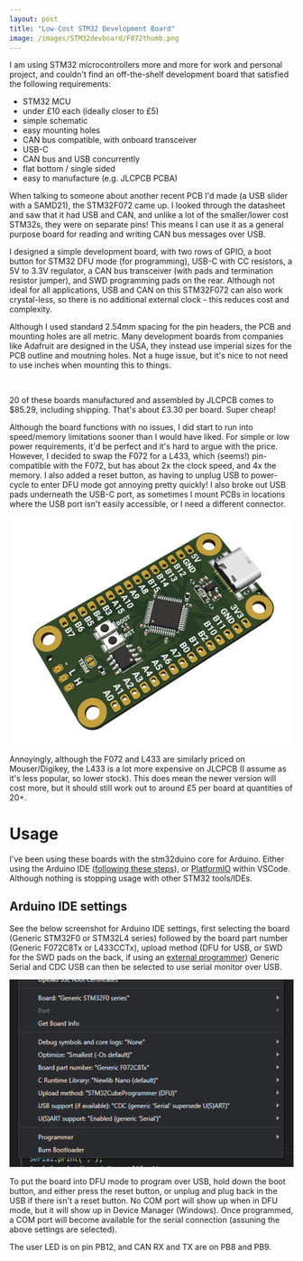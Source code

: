 ```yaml
---
layout: post
title: "Low-Cost STM32 Development Board"
image: /images/STM32devboard/F072thumb.png
---
```


I am using STM32 microcontrollers more and more for work and personal project, and couldn't find an off-the-shelf development board that satisfied the following requirements:

- STM32 MCU
- under £10 each (ideally closer to £5)
- simple schematic
- easy mounting holes
- CAN bus compatible, with onboard transceiver
- USB-C
- CAN bus and USB concurrently
- flat bottom / single sided
- easy to manufacture (e.g. JLCPCB PCBA)

When talking to someone about another recent PCB I'd made (a USB slider with a SAMD21), the STM32F072 came up. I looked through the datasheet and saw that it had USB and CAN, and unlike a lot of the smaller/lower cost STM32s, they were on separate pins! This means I can use it as a general purpose board for reading and writing CAN bus messages over USB.

I designed a simple development board, with two rows of GPIO, a boot button for STM32 DFU mode (for programming), USB-C with CC resistors, a 5V to 3.3V regulator, a CAN bus transceiver (with pads and termination resistor jumper), and SWD programming pads on the rear. Although not ideal for all applications, USB and CAN on this STM32F072 can also work crystal-less, so there is no additional external clock - this reduces cost and complexity.

Although I used standard 2.54mm spacing for the pin headers, the PCB and mounting holes are all metric. Many development boards from companies like Adafruit are designed in the USA, they instead use imperial sizes for the PCB outline and moutning holes. Not a huge issue, but it's nice to not need to use inches when mounting this to things.

<img src="/images/STM32devboard/F072photo.png" alt="" class="inline">

20 of these boards manufactured and assembled by JLCPCB comes to $85.29, including shipping. That's about £3.30 per board. Super cheap!

Although the board functions with no issues, I did start to run into speed/memory limitations sooner than I would have liked. For simple or low power requirements, it'd be perfect and it's hard to argue with the price. However, I decided to swap the F072 for a L433, which (seems!) pin-compatible with the F072, but has about 2x the clock speed, and 4x the memory. I also added a reset button, as having to unplug USB to power-cycle to enter DFU mode got annoying pretty quickly! I also broke out USB pads underneath the USB-C port, as sometimes I mount PCBs in locations where the USB port isn't easily accessible, or I need a different connector.

<img src="/images/STM32devboard/L433_3d.png" alt="" class="inline">

Annoyingly, although the F072 and L433 are similarly priced on Mouser/Digikey, the L433 is a lot more expensive on JLCPCB (I assume as it's less popular, so lower stock). This does mean the newer version will cost more, but it should still work out to around £5 per board at quantities of 20+.

# Usage

I've been using these boards with the stm32duino core for Arduino. Either using the Arduino IDE ([following these steps](https://github.com/stm32duino/Arduino_Core_STM32)), or [PlatformIO](https://docs.platformio.org/en/latest/platforms/ststm32.html) within VSCode. Although nothing is stopping usage with other STM32 tools/IDEs.

## Arduino IDE settings

See the below screenshot for Arduino IDE settings, first selecting the board (Generic STM32F0 or STM32L4 series) followed by the board part number (Generic F072C8Tx or L433CCTx), upload method (DFU for USB, or SWD for the SWD pads on the back, if using an [external programmer](https://www.st.com/en/development-tools/stlink-v3minie.html)) Generic Serial and CDC USB can then be selected to use serial monitor over USB.

<img src="/images/STM32devboard/arduinof0.png" alt="" class="inline">

To put the board into DFU mode to program over USB, hold down the boot button, and either press the reset button, or unplug and plug back in the USB if there isn't a reset button. No COM port will show up when in DFU mode, but it will show up in Device Manager (Windows). Once programmed, a COM port will become available for the serial connection (assuning the above settings are selected).

The user LED is on pin PB12, and CAN RX and TX are on PB8 and PB9.
